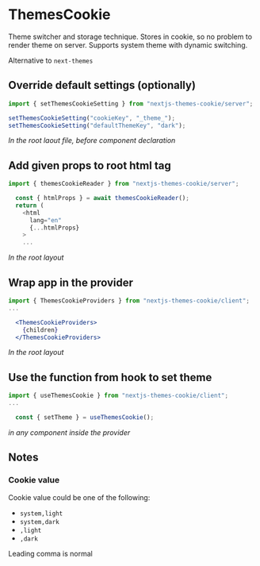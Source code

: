 # ThemesCookie #

Theme switcher and storage technique.
Stores in cookie, so no problem to render theme on server.
Supports system theme with dynamic switching.

Alternative to `next-themes`

## Override default settings (optionally) ##
```js
import { setThemesCookieSetting } from "nextjs-themes-cookie/server";

setThemesCookieSetting("cookieKey", "_theme_");
setThemesCookieSetting("defaultThemeKey", "dark");
```
_In the root laout file, before component declaration_

## Add given props to root html tag ##
```js
import { themesCookieReader } from "nextjs-themes-cookie/server";

  const { htmlProps } = await themesCookieReader();
  return (
    <html
      lang="en"
      {...htmlProps}
    >
    ...
```
_In the root layout_

## Wrap app in the provider ##
```jsx
import { ThemesCookieProviders } from "nextjs-themes-cookie/client";
...

  <ThemesCookieProviders>
    {children}
  </ThemesCookieProviders>
```
_In the root layout_

## Use the function from hook to set theme ##
```js
import { useThemesCookie } from "nextjs-themes-cookie/client";
...

  const { setTheme } = useThemesCookie();
```
_in any component inside the provider_

## Notes ##
### Cookie value ###
Cookie value could be one of the following:
- `system,light`
- `system,dark`
- `,light`
- `,dark`

Leading comma is normal

